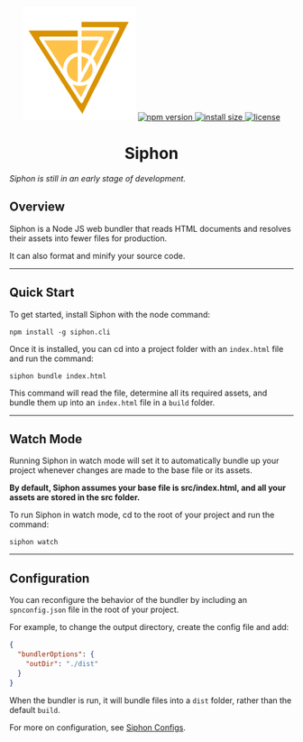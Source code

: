 <p align=center>
  <img width=200 height=200 src="./siphon_proto.png"></img>
  <a href="https://www.npmjs.com/package/siphpn.cli">
    <img src="https://img.shields.io/npm/v/siphon.cli.svg" alt="npm version" >
  </a>
  <a href="https://packagephobia.now.sh/result?p=siphon.cli">
    <img src="https://packagephobia.now.sh/badge?p=siphon.cli" alt="install size" >
  </a>
  <a href="https://github.com/adebola-xyz/siphon/blob/master/LICENSE.txt">
    <img src="https://img.shields.io/npm/l/siphon.cli.svg" alt="license">
  </a>
</p>


<h1 align=center> Siphon </h1>

_Siphon is still in an early stage of development._

## Overview

Siphon is a Node JS web bundler that reads HTML documents and resolves their assets into fewer files for production.

It can also format and minify your source code.

---

## Quick Start

To get started, install Siphon with the node command:

```node
npm install -g siphon.cli
```

Once it is installed, you can cd into a project folder with an `index.html` file and run the command:

```node
siphon bundle index.html
```

This command will read the file, determine all its required assets, and bundle them up into an `index.html` file in a `build` folder.

---

## Watch Mode

Running Siphon in watch mode will set it to automatically bundle up your project whenever changes are made to the base file or its assets.

**By default, Siphon assumes your base file is src/index.html, and all your assets are stored in the src folder.**

To run Siphon in watch mode, cd to the root of your project and run the command:

```node
siphon watch
```

---

## Configuration

You can reconfigure the behavior of the bundler by including an `spnconfig.json` file in the root of your project.

For example, to change the output directory, create the config file and add:

```json
{
  "bundlerOptions": {
    "outDir": "./dist"
  }
}
```

When the bundler is run, it will bundle files into a `dist` folder, rather than the default `build`.

For more on configuration, see [Siphon Configs](CONFIG.md).
